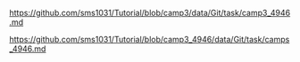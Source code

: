 https://github.com/sms1031/Tutorial/blob/camp3/data/Git/task/camp3_4946.md


https://github.com/sms1031/Tutorial/blob/camp3_4946/data/Git/task/camps_4946.md
